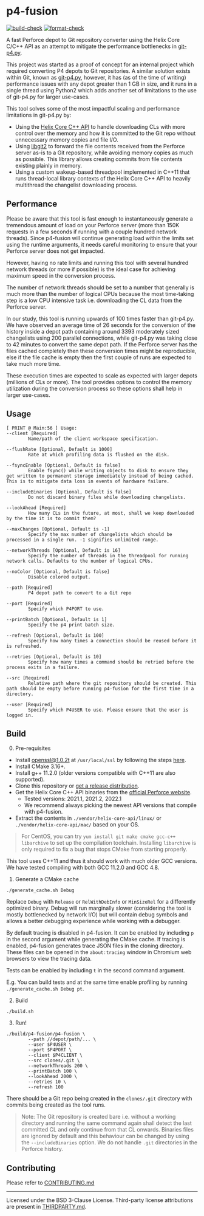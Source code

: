# p4-fusion

[![build-check](https://github.com/salesforce/p4-fusion/actions/workflows/build.yaml/badge.svg)](https://github.com/salesforce/p4-fusion/actions/workflows/build.yaml)
[![format-check](https://github.com/salesforce/p4-fusion/actions/workflows/format.yaml/badge.svg)](https://github.com/salesforce/p4-fusion/actions/workflows/format.yaml)

A fast Perforce depot to Git repository converter using the Helix Core C/C++ API as an attempt to mitigate the performance bottlenecks in [git-p4.py](https://github.com/git/git/blob/master/git-p4.py).

This project was started as a proof of concept for an internal project which required converting P4 depots to Git repositories. A similar solution exists within Git, known as [git-p4.py](https://github.com/git/git/blob/master/git-p4.py), however, it has (as of the time of writing) performance issues with any depot greater than 1 GB in size, and it runs in a single thread using Python2 which adds another set of limitations to the use of git-p4.py for larger use-cases.

This tool solves some of the most impactful scaling and performance limitations in git-p4.py by:

* Using the [Helix Core C++ API](https://www.perforce.com/downloads/helix-core-c/c-api) to handle downloading CLs with more control over the memory and how it is committed to the Git repo without unnecessary memory copies and file I/O.
* Using [libgit2](https://libgit2.org/) to forward the file contents received from the Perforce server as-is to a Git repository, while avoiding memory copies as much as possible. This library allows creating commits from file contents existing plainly in memory.
* Using a custom wakeup-based threadpool implemented in C++11 that runs thread-local library contexts of the Helix Core C++ API to heavily multithread the changelist downloading process.

## Performance

Please be aware that this tool is fast enough to instantaneously generate a tremendous amount of load on your Perforce server (more than 150K requests in a few seconds if running with a couple hundred network threads). Since p4-fusion will continue generating load within the limits set using the runtime arguments, it needs careful monitoring to ensure that your Perforce server does not get impacted. 

However, having no rate limits and running this tool with several hundred network threads (or more if possible) is the ideal case for achieving maximum speed in the conversion process.

The number of network threads should be set to a number that generally is much more than the number of logical CPUs because the most time-taking step is a low CPU intensive task i.e. downloading the CL data from the Perforce server.

In our study, this tool is running upwards of 100 times faster than git-p4.py. We have observed an average time of 26 seconds for the conversion of the history inside a depot path containing around 3393 moderately sized changelists using 200 parallel connections, while git-p4.py was taking close to 42 minutes to convert the same depot path. If the Perforce server has the files cached completely then these conversion times might be reproducible, else if the file cache is empty then the first couple of runs are expected to take much more time.

These execution times are expected to scale as expected with larger depots (millions of CLs or more). The tool provides options to control the memory utilization during the conversion process so these options shall help in larger use-cases.

## Usage

```shell
[ PRINT @ Main:56 ] Usage:
--client [Required]
        Name/path of the client workspace specification.

--flushRate [Optional, Default is 1000]
        Rate at which profiling data is flushed on the disk.

--fsyncEnable [Optional, Default is false]
        Enable fsync() while writing objects to disk to ensure they get written to permanent storage immediately instead of being cached. This is to mitigate data loss in events of hardware failure.

--includeBinaries [Optional, Default is false]
        Do not discard binary files while downloading changelists.

--lookAhead [Required]
        How many CLs in the future, at most, shall we keep downloaded by the time it is to commit them?

--maxChanges [Optional, Default is -1]
        Specify the max number of changelists which should be processed in a single run. -1 signifies unlimited range.

--networkThreads [Optional, Default is 16]
        Specify the number of threads in the threadpool for running network calls. Defaults to the number of logical CPUs.

--noColor [Optional, Default is false]
        Disable colored output.

--path [Required]
        P4 depot path to convert to a Git repo

--port [Required]
        Specify which P4PORT to use.

--printBatch [Optional, Default is 1]
        Specify the p4 print batch size.

--refresh [Optional, Default is 100]
        Specify how many times a connection should be reused before it is refreshed.

--retries [Optional, Default is 10]
        Specify how many times a command should be retried before the process exits in a failure.

--src [Required]
        Relative path where the git repository should be created. This path should be empty before running p4-fusion for the first time in a directory.

--user [Required]
        Specify which P4USER to use. Please ensure that the user is logged in.
```

## Build

0. Pre-requisites
  * Install openssl@1.0.2t at `/usr/local/ssl` by following the steps [here](https://askubuntu.com/a/1094690).
  * Install CMake 3.16+.
  * Install g++ 11.2.0 (older versions compatible with C++11 are also supported).
  * Clone this repository or [get a release distribution](https://github.com/salesforce/p4-fusion/releases).
  * Get the Helix Core C++ API binaries from the [official Perforce website](https://www.perforce.com/downloads/helix-core-c/c-api).
    * Tested versions: 2021.1, 2021.2, 2022.1
    * We recommend always picking the newest API versions that compile with p4-fusion.
  * Extract the contents in `./vendor/helix-core-api/linux/` or `./vendor/helix-core-api/mac/` based on your OS.

> For CentOS, you can try `yum install git make cmake gcc-c++ libarchive` to set up the compilation toolchain. Installing `libarchive` is only required to fix a bug that stops CMake from starting properly.

This tool uses C++11 and thus it should work with much older GCC versions. We have tested compiling with both GCC 11.2.0 and GCC 4.8.

1. Generate a CMake cache

```shell
./generate_cache.sh Debug
```

Replace `Debug` with `Release` or `RelWithDebInfo` or `MinSizeRel` for a differently optimized binary. Debug will run marginally slower (considering the tool is mostly bottlenecked by network I/O) but will contain debug symbols and allows a better debugging experience while working with a debugger.

By default tracing is disabled in p4-fusion. It can be enabled by including `p` in the second argument while generating the CMake cache. If tracing is enabled, p4-fusion generates trace JSON files in the cloning directory. These files can be opened in the `about:tracing` window in Chromium web browsers to view the tracing data.

Tests can be enabled by including `t` in the second command argument.

E.g. You can build tests and at the same time enable profiling by running `./generate_cache.sh Debug pt`.

2. Build

```shell
./build.sh
```

3. Run!

```shell
./build/p4-fusion/p4-fusion \
        --path //depot/path/... \
        --user $P4USER \
        --port $P4PORT \
        --client $P4CLIENT \
        --src clones/.git \
        --networkThreads 200 \
        --printBatch 100 \
        --lookAhead 2000 \
        --retries 10 \
        --refresh 100
```

There should be a Git repo being created in the `clones/.git` directory with commits being created as the tool runs.

> Note: The Git repository is created bare i.e. without a working directory and running the same command again shall detect the last committed CL and only continue from that CL onwards. Binaries files are ignored by default and this behaviour can be changed by using the `--includeBinaries` option. We do not handle `.git` directories in the Perforce history.

## Contributing

Please refer to [CONTRIBUTING.md](CONTRIBUTING.md)

---

Licensed under the BSD 3-Clause License. Third-party license attributions are present in [THIRDPARTY.md](THIRDPARTY.md).
